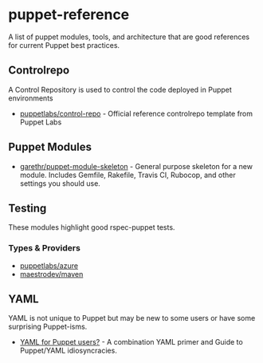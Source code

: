 # puppet-reference
A list of puppet modules, tools, and architecture that are good references for current Puppet best practices.

## Controlrepo
A Control Repository is used to control the code deployed in Puppet environments
* [puppetlabs/control-repo](https://github.com/puppetlabs/control-repo) - Official reference controlrepo template from Puppet Labs

## Puppet Modules
* [garethr/puppet-module-skeleton](https://github.com/garethr/puppet-module-skeleton) - General purpose skeleton for a new module. Includes Gemfile, Rakefile, Travis CI, Rubocop, and other settings you should use.

## Testing
These modules highlight good rspec-puppet tests.

### Types & Providers
* [puppetlabs/azure](https://github.com/puppetlabs/puppetlabs-azure)
* [maestrodev/maven](https://github.com/maestrodev/puppet-maven)

## YAML
YAML is not unique to Puppet but may be new to some users or have some surprising Puppet-isms.

* [YAML for Puppet users?](http://ask.puppetlabs.com/question/19711/yaml-for-puppet-users/) - A combination YAML primer and Guide to Puppet/YAML idiosyncracies.
